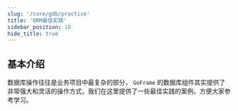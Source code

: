 ```yaml
---
slug: '/core/gdb/practice'
title: 'ORM最佳实践'
sidebar_position: 10
hide_title: true
---
```


## 基本介绍

数据库操作往往是业务项目中最复杂的部分， `GoFrame` 的数据库组件其实提供了非常强大和灵活的操作方式，我们在这里提供了一些最佳实践的案例，方便大家参考学习。

    